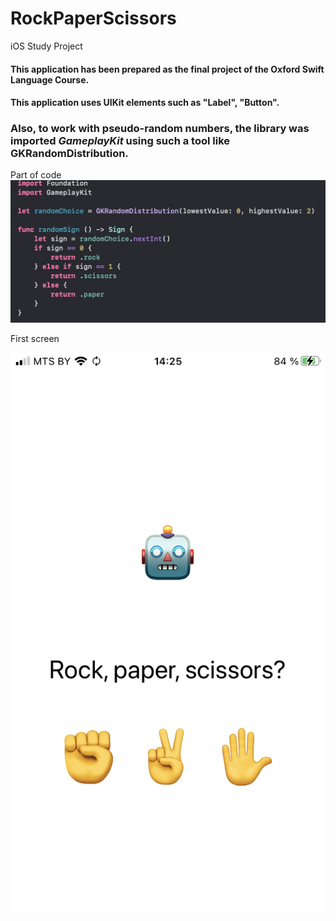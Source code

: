 # RockPaperScissors
iOS Study Project

#### This application has been prepared as the final project of the Oxford Swift Language Course.

#### This application uses UIKit elements such as "Label", "Button".
### Also, to work with pseudo-random numbers, the library was imported *GameplayKit* using such a tool like GKRandomDistribution.

Part of code
![GKRandomDistribution](https://github.com/konoin/RockPaperScissors/blob/main/Code_random.jpg)


First screen

![RockPaperScissors](https://github.com/konoin/RockPaperScissors/blob/main/IMG_0171.PNG)

